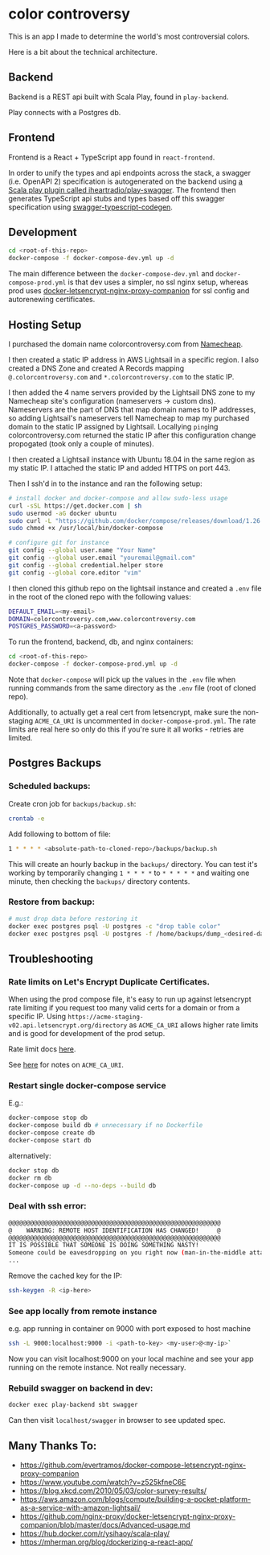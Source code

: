 # color controversy

This is an app I made to determine the world's most controversial colors.

Here is a bit about the technical architecture.

## Backend

Backend is a REST api built with Scala Play, found in `play-backend`.

Play connects with a Postgres db.

## Frontend

Frontend is a React + TypeScript app found in `react-frontend`.

In order to unify the types and api endpoints across the stack, a swagger (i.e. OpenAPI 2) specification is autogenerated on the backend using [a Scala play plugin called iheartradio/play-swagger](https://github.com/iheartradio/play-swagger). The frontend then generates TypeScript api stubs and types based off this swagger specification using [swagger-typescript-codegen](https://github.com/mtennoe/swagger-typescript-codegen).

## Development

```sh
cd <root-of-this-repo>
docker-compose -f docker-compose-dev.yml up -d
```

The main difference between the `docker-compose-dev.yml` and `docker-compose-prod.yml` is that dev uses a simpler, no ssl nginx setup, whereas prod uses [docker-letsencrypt-nginx-proxy-companion](https://github.com/nginx-proxy/docker-letsencrypt-nginx-proxy-companion/blob/master/docs/Advanced-usage.md) for ssl config and autorenewing certificates.

## Hosting Setup

I purchased the domain name colorcontroversy.com from [Namecheap](namecheap.com).

I then created a static IP address in AWS Lightsail in a specific region. I also created a DNS Zone and created A Records mapping `@.colorcontroversy.com` and `*.colorcontroversy.com` to the static IP.

I then added the 4 name servers provided by the Lightsail DNS zone to my Namecheap site's configuration (nameservers -> custom dns). Nameservers are the part of DNS that map domain names to IP addresses, so adding Lightsail's nameservers tell Namecheap to map my purchased domain to the static IP assigned by Lightsail. Locallying `ping`ing colorcontroversy.com returned the static IP after this configuration change propogated (took only a couple of minutes).

I then created a Lightsail instance with Ubuntu 18.04 in the same region as my static IP. I attached the static IP and added HTTPS on port 443.

Then I ssh'd in to the instance and ran the following setup:

```sh
# install docker and docker-compose and allow sudo-less usage
curl -sSL https://get.docker.com | sh
sudo usermod -aG docker ubuntu
sudo curl -L "https://github.com/docker/compose/releases/download/1.26.2/docker-compose-$(uname -s)-$(uname -m)" -o /usr/local/bin/docker-compose
sudo chmod +x /usr/local/bin/docker-compose
```

```sh
# configure git for instance
git config --global user.name "Your Name"
git config --global user.email "youremail@gmail.com"
git config --global credential.helper store
git config --global core.editor "vim"
```

I then cloned this github repo on the lightsail instance and created a `.env` file in the root of the cloned repo with the following values:

```sh
DEFAULT_EMAIL=<my-email>
DOMAIN=colorcontroversy.com,www.colorcontroversy.com
POSTGRES_PASSWORD=<a-password>
```

To run the frontend, backend, db, and nginx containers:
```sh
cd <root-of-this-repo>
docker-compose -f docker-compose-prod.yml up -d
```

Note that `docker-compose` will pick up the values in the `.env` file when running commands from the same directory as the `.env` file (root of cloned repo).

Additionally, to actually get a real cert from letsencrypt, make sure the non-staging `ACME_CA_URI` is uncommented in `docker-compose-prod.yml`. The rate limits are real here so only do this if you're sure it all works - retries are limited.

## Postgres Backups

### Scheduled backups:

Create cron job for `backups/backup.sh`:
```sh
crontab -e
```
Add following to bottom of file:
```sh
1 * * * * <absolute-path-to-cloned-repo>/backups/backup.sh
```
This will create an hourly backup in the `backups/` directory. You can test it's working by temporarily changing `1 * * * *` to `* * * * *` and waiting one minute, then checking the `backups/` directory contents.

### Restore from backup:
```sh
# must drop data before restoring it
docker exec postgres psql -U postgres -c "drop table color"
docker exec postgres psql -U postgres -f /home/backups/dump_<desired-date>.sql
```

## Troubleshooting

### Rate limits on Let's Encrypt Duplicate Certificates.
When using the prod compose file, it's easy to run up against letsencrypt rate limiting if you request too many valid certs for a domain or from a specific IP. Using `https://acme-staging-v02.api.letsencrypt.org/directory` as `ACME_CA_URI` allows higher rate limits and is good for development of the prod setup.

Rate limit docs [here](https://letsencrypt.org/docs/rate-limits/).

See [here](https://github.com/nginx-proxy/docker-letsencrypt-nginx-proxy-companion/blob/9806ba25871d26a3eadeecf3771afd3378f0b01a/docs/Container-configuration.md) for notes on `ACME_CA_URI`.

### Restart single docker-compose service
  E.g.:

```sh
docker-compose stop db
docker-compose build db # unnecessary if no Dockerfile
docker-compose create db
docker-compose start db
```

alternatively:

```sh
docker stop db
docker rm db
docker-compose up -d --no-deps --build db
```

### Deal with ssh error:

```sh
@@@@@@@@@@@@@@@@@@@@@@@@@@@@@@@@@@@@@@@@@@@@@@@@@@@@@@@@@@@
@    WARNING: REMOTE HOST IDENTIFICATION HAS CHANGED!     @
@@@@@@@@@@@@@@@@@@@@@@@@@@@@@@@@@@@@@@@@@@@@@@@@@@@@@@@@@@@
IT IS POSSIBLE THAT SOMEONE IS DOING SOMETHING NASTY!
Someone could be eavesdropping on you right now (man-in-the-middle attack)!
...
```

Remove the cached key for the IP:
```sh
ssh-keygen -R <ip-here>
```

### See app locally from remote instance
  e.g. app running in container on 9000 with port exposed to host machine

```sh
ssh -L 9000:localhost:9000 -i <path-to-key> <my-user>@<my-ip>`
```

Now you can visit localhost:9000 on your local machine and see your app running on the remote instance. Not really necessary.

### Rebuild swagger on backend in dev:
```sh
docker exec play-backend sbt swagger
```
Can then visit `localhost/swagger` in browser to see updated spec.

## Many Thanks To:
- https://github.com/evertramos/docker-compose-letsencrypt-nginx-proxy-companion
- https://www.youtube.com/watch?v=z525kfneC6E
- https://blog.xkcd.com/2010/05/03/color-survey-results/
- https://aws.amazon.com/blogs/compute/building-a-pocket-platform-as-a-service-with-amazon-lightsail/
- https://github.com/nginx-proxy/docker-letsencrypt-nginx-proxy-companion/blob/master/docs/Advanced-usage.md
- https://hub.docker.com/r/ysihaoy/scala-play/
- https://mherman.org/blog/dockerizing-a-react-app/
